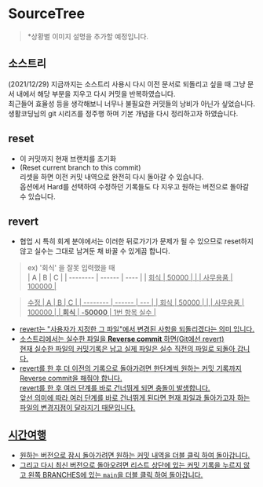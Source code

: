 # SourceTree
> *상황별 이미지 설명을 추가할 예정입니다.
## 소스트리
(2021/12/29) 지금까지는 소스트리 사용시 다시 이전 문서로 되돌리고 싶을 때 그냥 문서 내에서 해당 부분을 지우고 다시 커밋을 반복하였습니다.  
최근들어 효율성 등을 생각해보니 너무나 불필요한 커밋들의 낭비가 아닌가 싶었습니다.  
생활코딩님의 git 시리즈를 정주행 하며 기본 개념을 다시 정리하고자 하였습니다.

## reset
- 이 커밋까지 현재 브랜치를 초기화
- (Reset current branch to this commit)  
리셋을 하면 이전 커밋 내역으로 완전히 다시 돌아갈 수 있습니다.  
옵션에서 Hard를 선택하여 수정하던 기록들도 다 지우고 원하는 버전으로 돌아갈 수 있습니다.

## revert
- 협업 시 특히 회계 분야에서는 이러한 뒤로가기가 문제가 될 수 있으므로 reset하지 않고 실수는 그대로 남겨둔 채 바꿀 수 있게끔 합니다.  

> ex) '회식' 을 잘못 입력했을 때  
>| A        | B      | C   |
>| -------- | ------ | ---- |
>| <u>회식     | <u>50000  |     |
>| 사무용품 | 100000 |  
  
> 수정
>| A        | B      | C   |
>| -------- | ------ | --- |
>| 회식     | 50000  |     |
>| 사무용품 | 100000 |
>| <u>**회식** | <u>**-50000** | 1번 항목 실수 |
- revert는 "사용자가 지정한 그 파일"에서 변경된 사항을 되돌리겠다는 의미 입니다.
- 소스트리에서는 실수한 파일을 **Reverse commit** 하면(Git에선 revert)  
  현재 실수한 파일의 커밋기록은 남고 실제 파일은 실수 직전의 파일로 되돌아 갑니다.
- revert를 한 후 더 이전의 기록으로 돌아가려면 한단계씩 원하는 커밋 기록까지 Reverse commit을 해줘야 합니다.  
revert를 한 후 여러 단계를 바로 건너뛰게 되면 충돌이 발생합니다.   
앞선 의미에 따라 여러 단계를 바로 건너뛰게 된다면 현재 파일과 돌아가고자 하는 파일의 변경지점이 달라지기 때문입니다.

## 시간여행
- 원하는 버전으로 잠시 돌아가려면 원하는 커밋 내역을 더블 클릭 하여 돌아갑니다.
- 그리고 다시 최신 버전으로 돌아오려면 리스트 상단에 있는 커밋 기록을 누르지 않고 왼쪽 BRANCHES에 있는 `main`을 더블 클릭 하여 돌아갑니다.